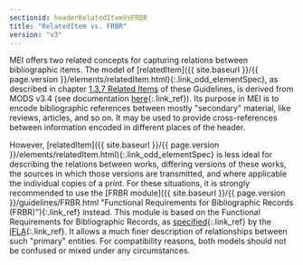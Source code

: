 ```yaml
---
sectionid: headerRelatedItemVsFRBR
title: "RelatedItem vs. FRBR"
version: "v3"
---
```





 MEI offers two related concepts for capturing relations between bibliographic items.
The
model of [relatedItem]({{ site.baseurl }}/{{ page.version }}/elements/relatedItem.html){:.link_odd_elementSpec}, as described in chapter <a class="link_ptr" title="Related Items" href="{{ site.baseurl }}/{{ page.version }}/guidelines/shared.html#sharedRelatedItemDesc">1.3.7 Related Items</a> of these Guidelines, is derived from MODS v3.4 (see
documentation [here](http://www.loc.gov/standards/mods/v3/mods-userguide-elements.html#relateditem){:.link_ref}). Its purpose in MEI is to encode bibliographic references between mostly
"secondary" material, like reviews, articles, and so on. It may be used to provide
cross-references between information encoded in different places of the header. 


 However, [relatedItem]({{ site.baseurl }}/{{ page.version }}/elements/relatedItem.html){:.link_odd_elementSpec} is less ideal for describing the relations
between works, differing versions of these works, the sources in which those versions
are
transmitted, and where applicable the individual copies of a print. For these situations,
it
is strongly recommended to use the [FRBR module]({{ site.baseurl }}/{{ page.version }}/guidelines/FRBR.html "Functional Requirements for Bibliographic Records (FRBR)"){:.link_ref} instead. This module
is based on the Functional Requirements for Bibliographic Records, as [specified](http://www.ifla.org/publications/functional-requirements-for-bibliographic-records){:.link_ref} by the [IFLA](http://www.ifla.org){:.link_ref}. It allows a much finer
description of relationships between such "primary" entities. For compatibility reasons,
both
models should not be confused or mixed under any circumstances. 


